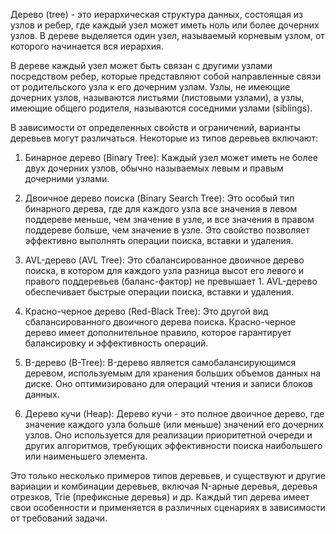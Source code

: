 Дерево (tree) - это иерархическая структура данных, состоящая из узлов и ребер, где каждый узел может иметь ноль или более дочерних узлов. В дереве выделяется один узел, называемый корневым узлом, от которого начинается вся иерархия.

В дереве каждый узел может быть связан с другими узлами посредством ребер, которые представляют собой направленные связи от родительского узла к его дочерним узлам. Узлы, не имеющие дочерних узлов, называются листьями (листовыми узлами), а узлы, имеющие общего родителя, называются соседними узлами (siblings).

В зависимости от определенных свойств и ограничений, варианты деревьев могут различаться. Некоторые из типов деревьев включают:

1. Бинарное дерево (Binary Tree): Каждый узел может иметь не более двух дочерних узлов, обычно называемых левым и правым дочерними узлами.

2. Двоичное дерево поиска (Binary Search Tree): Это особый тип бинарного дерева, где для каждого узла все значения в левом поддереве меньше, чем значение в узле, и все значения в правом поддереве больше, чем значение в узле. Это свойство позволяет эффективно выполнять операции поиска, вставки и удаления.

3. AVL-дерево (AVL Tree): Это сбалансированное двоичное дерево поиска, в котором для каждого узла разница высот его левого и правого поддеревьев (баланс-фактор) не превышает 1. AVL-дерево обеспечивает быстрые операции поиска, вставки и удаления.

4. Красно-черное дерево (Red-Black Tree): Это другой вид сбалансированного двоичного дерева поиска. Красно-черное дерево имеет дополнительное правило, которое гарантирует балансировку и эффективность операций.

5. B-дерево (B-Tree): B-дерево является самобалансирующимся деревом, используемым для хранения больших объемов данных на диске. Оно оптимизировано для операций чтения и записи блоков данных.

6. Дерево кучи (Heap): Дерево кучи - это полное двоичное дерево, где значение каждого узла больше (или меньше) значений его дочерних узлов. Оно используется для реализации приоритетной очереди и других алгоритмов, требующих эффективности поиска наибольшего или наименьшего элемента.

Это только несколько примеров типов деревьев, и существуют и другие вариации и комбинации деревьев, включая N-арные деревья, деревья отрезков, Trie (префиксные деревья) и др. Каждый тип дерева имеет свои особенности и применяется в различных сценариях в зависимости от требований задачи.